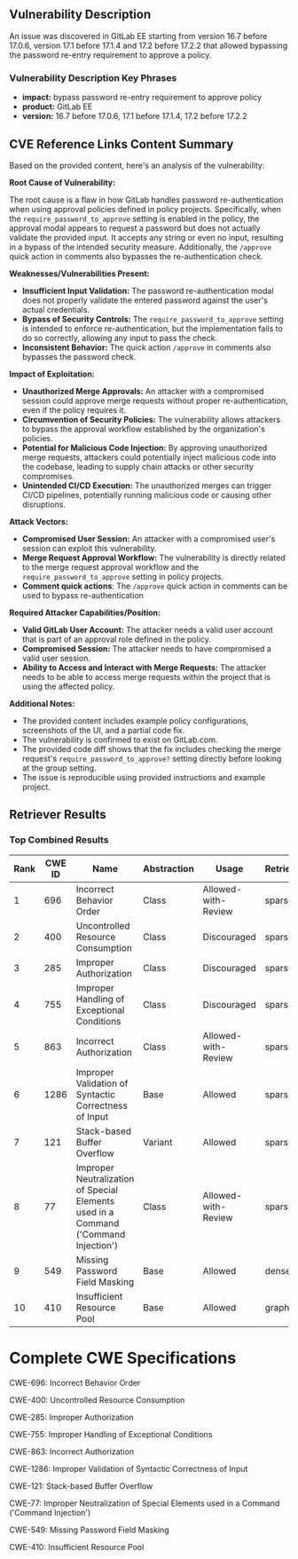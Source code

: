 ## Vulnerability Description
An issue was discovered in GitLab EE starting from version 16.7 before 17.0.6, version 17.1 before 17.1.4 and 17.2 before 17.2.2 that allowed bypassing the password re-entry requirement to approve a policy.

### Vulnerability Description Key Phrases
- **impact:** bypass password re-entry requirement to approve policy
- **product:** GitLab EE
- **version:** 16.7 before 17.0.6, 17.1 before 17.1.4, 17.2 before 17.2.2

## CVE Reference Links Content Summary
Based on the provided content, here's an analysis of the vulnerability:

**Root Cause of Vulnerability:**

The root cause is a flaw in how GitLab handles password re-authentication when using approval policies defined in policy projects. Specifically, when the `require_password_to_approve` setting is enabled in the policy, the approval modal appears to request a password but does not actually validate the provided input. It accepts any string or even no input, resulting in a bypass of the intended security measure. Additionally, the `/approve` quick action in comments also bypasses the re-authentication check.

**Weaknesses/Vulnerabilities Present:**

*   **Insufficient Input Validation:** The password re-authentication modal does not properly validate the entered password against the user's actual credentials.
*   **Bypass of Security Controls:** The `require_password_to_approve` setting is intended to enforce re-authentication, but the implementation fails to do so correctly, allowing any input to pass the check.
*   **Inconsistent Behavior:** The quick action `/approve` in comments also bypasses the password check.

**Impact of Exploitation:**

*   **Unauthorized Merge Approvals:** An attacker with a compromised session could approve merge requests without proper re-authentication, even if the policy requires it.
*   **Circumvention of Security Policies:** The vulnerability allows attackers to bypass the approval workflow established by the organization's policies.
*   **Potential for Malicious Code Injection:** By approving unauthorized merge requests, attackers could potentially inject malicious code into the codebase, leading to supply chain attacks or other security compromises.
*   **Unintended CI/CD Execution:** The unauthorized merges can trigger CI/CD pipelines, potentially running malicious code or causing other disruptions.

**Attack Vectors:**

*   **Compromised User Session:** An attacker with a compromised user's session can exploit this vulnerability.
*   **Merge Request Approval Workflow:** The vulnerability is directly related to the merge request approval workflow and the `require_password_to_approve` setting in policy projects.
*   **Comment quick actions**: The `/approve` quick action in comments can be used to bypass re-authentication

**Required Attacker Capabilities/Position:**

*   **Valid GitLab User Account:** The attacker needs a valid user account that is part of an approval role defined in the policy.
*   **Compromised Session:** The attacker needs to have compromised a valid user session.
*   **Ability to Access and Interact with Merge Requests:** The attacker needs to be able to access merge requests within the project that is using the affected policy.

**Additional Notes:**

*   The provided content includes example policy configurations, screenshots of the UI, and a partial code fix.
*   The vulnerability is confirmed to exist on GitLab.com.
*   The provided code diff shows that the fix includes checking the merge request's `require_password_to_approve?` setting directly before looking at the group setting.
*   The issue is reproducible using provided instructions and example project.

## Retriever Results

### Top Combined Results

| Rank | CWE ID | Name | Abstraction | Usage  | Retrievers | Individual Scores |
|------|--------|------|-------------|-------|------------|-------------------|
| 1 | 696 | Incorrect Behavior Order | Class | Allowed-with-Review | sparse | 0.083 |
| 2 | 400 | Uncontrolled Resource Consumption | Class | Discouraged | sparse | 0.082 |
| 3 | 285 | Improper Authorization | Class | Discouraged | sparse | 0.079 |
| 4 | 755 | Improper Handling of Exceptional Conditions | Class | Discouraged | sparse | 0.078 |
| 5 | 863 | Incorrect Authorization | Class | Allowed-with-Review | sparse | 0.077 |
| 6 | 1286 | Improper Validation of Syntactic Correctness of Input | Base | Allowed | sparse | 0.077 |
| 7 | 121 | Stack-based Buffer Overflow | Variant | Allowed | sparse | 0.077 |
| 8 | 77 | Improper Neutralization of Special Elements used in a Command ('Command Injection') | Class | Allowed-with-Review | sparse | 0.076 |
| 9 | 549 | Missing Password Field Masking | Base | Allowed | dense | 0.546 |
| 10 | 410 | Insufficient Resource Pool | Base | Allowed | graph | 0.002 |



# Complete CWE Specifications

CWE-696: Incorrect Behavior Order

CWE-400: Uncontrolled Resource Consumption

CWE-285: Improper Authorization

CWE-755: Improper Handling of Exceptional Conditions

CWE-863: Incorrect Authorization

CWE-1286: Improper Validation of Syntactic Correctness of Input

CWE-121: Stack-based Buffer Overflow

CWE-77: Improper Neutralization of Special Elements used in a Command ('Command Injection')

CWE-549: Missing Password Field Masking

CWE-410: Insufficient Resource Pool
